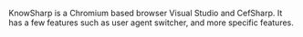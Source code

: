 KnowSharp is a Chromium based browser Visual Studio and CefSharp. It has a few features such as user agent switcher, and more specific features.
